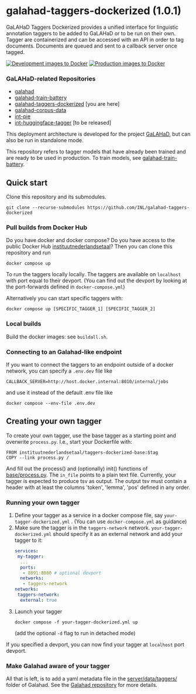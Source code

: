 # galahad-taggers-dockerized (1.0.1)
GaLAHaD Taggers Dockerized provides a unified interface for linguistic annotation taggers to be added to GaLAHaD or to be run on their own. Tagger are containerized and can be accessed with an API in order to tag documents. Documents are queued and sent to a callback server once tagged.

[![Development images to Docker](https://github.com/INL/galahad-taggers-dockerized/actions/workflows/dev-to-docker.yml/badge.svg)](https://github.com/INL/galahad-taggers-dockerized/actions/workflows/dev-to-docker.yml)
[![Production images to Docker](https://github.com/INL/galahad-taggers-dockerized/actions/workflows/prod-to-docker.yml/badge.svg)](https://github.com/INL/galahad-taggers-dockerized/actions/workflows/prod-to-docker.yml)

### GaLAHaD-related Repositories
- [galahad](https://github.com/INL/galahad)
- [galahad-train-battery](https://github.com/INL/galahad-train-battery)
- [galahad-taggers-dockerized](https://github.com/INL/galahad-taggers-dockerized) [you are here]
- [galahad-corpus-data](https://github.com/INL/galahad-corpus-data/)
- [int-pie](https://github.com/INL/int-pie)
- [int-huggingface-tagger](https://github.com/INL/huggingface-tagger) [to be released]

This deployment architecture is developed for the project [GaLAHaD](https://github.com/INL/Galahad), but can also be run in standalone mode.

This repository refers to tagger models that have already been trained and are ready to be used in production. To train models, see [galahad-train-battery](https://github.com/INL/galahad-train-battery).

## Quick start
Clone this repository and its submodules.
```
git clone --recurse-submodules https://github.com/INL/galahad-taggers-dockerized
```
### Pull builds from Docker Hub
Do you have docker and docker compose? Do you have access to the public Docker Hub [instituutnederlandsetaal](https://hub.docker.com/repositories/instituutnederlandsetaal)? Then you can clone this repository and run

```
docker compose up
```

To run the taggers locally locally. The taggers are available on `localhost` with port equal to their devport. (You can find out the devport by looking at the port-forwards defined in `docker-compose.yml`)

Alternatively you can start specific taggers with:

```
docker compose up [SPECIFIC_TAGGER_1] [SPECIFIC_TAGGER_2]
```

### Local builds
Build the docker images: see `buildall.sh`.

### Connecting to an Galahad-like endpoint
If you want to connect the taggers to an endpoint outside of a docker network, you can specify a `.env.dev` file like

```
CALLBACK_SERVER=http://host.docker.internal:8010/internal/jobs
```

and use it instead of the default .env file like

```
docker compose --env-file .env.dev
```

## Creating your own tagger
To create your own tagger, use the base tagger as a starting point and overwrite `process.py`. I.e., start your Dockerfile with:
```
FROM instituutnederlandsetaal/taggers-dockerized-base:$tag
COPY --link process.py /
```
And fill out the process() and (optionally) init() functions of [base/process.py](https://github.com/INL/galahad-taggers-dockerized/blob/release/base/process.py).
The `in_file` points to a plain text file. Currently, your tagger is expected to produce tsv as output. The output tsv must contain a header with at least the columns 'token', 'lemma', 'pos' defined in any order.

### Running your own tagger
1. Define your tagger as a service in a docker compose file, say `your-tagger-dockerized.yml` . (You can use `docker-compose.yml` as guidance)
2. Make sure the tagger is in the `taggers-network` network. `your-tagger-dockerized.yml` should specify it as an external network and add your tagger to it:
   ```yaml
   services:
    my-tagger:
     ...
     ports:
      - 8091:8080 # optional devport
     networks:
      - taggers-network
   networks:
    taggers-network:
     external: true
   ```
3. Launch your tagger
   ```
   docker compose -f your-tagger-dockerized.yml up
   ```
   (add the optional `-d` flag to run in detached mode)

If you specified a devport, you can now find your tagger at `localhost` port devport.

### Make Galahad aware of your tagger
All that is left, is to add a yaml metadata file in the [server/data/taggers/](https://github.com/INL/galahad/tree/release/server/data/taggers) folder of Galahad. See the [Galahad repository](https://github.com/INL/galahad) for more details.

